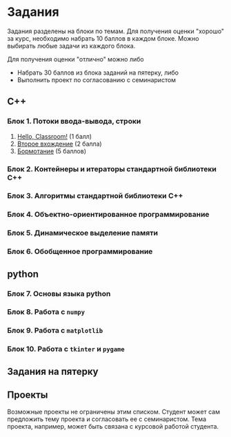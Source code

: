 # Задания
Задания разделены на блоки по темам. Для получения оценки "хорошо" за курс, необходимо набрать 10 баллов в каждом блоке. Можно выбирать любые задачи из каждого блока.

Для получения оценки "отлично" можно либо
* Набрать 30 баллов из блока заданий на пятерку, либо
* Выполнить проект по согласованию с семинаристом

## C++
### Блок 1. Потоки ввода-вывода, строки
1. [Hello, Classroom!](https://classroom.github.com/classrooms/66505170-nsu-programming-2020/assignments/hello-classroom) (1 балл)
2. [Второе вхождение](https://classroom.github.com/classrooms/66505170-nsu-programming-2020/assignments/vtoroe-vhozhdenie) (2 балла)
3. [Бормотание](https://classroom.github.com/classrooms/66505170-nsu-programming-2020/assignments/bormotanie) (5 баллов)

### Блок 2. Контейнеры и итераторы стандартной библиотеки C++

### Блок 3. Алгоритмы стандартной библиотеки C++

### Блок 4. Объектно-ориентированное программирование

### Блок 5. Динамическое выделение памяти

### Блок 6. Обобщенное программирование

## python
### Блок 7. Основы языка python

### Блок 8. Работа с `numpy`

### Блок 9. Работа с `matplotlib`

### Блок 10. Работа с `tkinter` и `pygame`

## Задания на пятерку

## Проекты
Возможные проекты не ограничены этим списком. Студент может сам предложить тему проекта и согласовать ее с семинаристом. Тема проекта, например, может быть связана с курсовой работой студента.